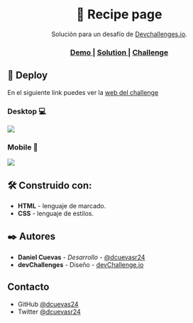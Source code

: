 <h1 align="center">🍰 Recipe page</h1>

<div align="center">
    Solución para un desafío de  <a href="http://devchallenges.io" target="_blank">Devchallenges.io</a>.
</div>

<div align="center">
  <h3>
    <a href="https://dcuevas24.github.io/recipe-page/">
      Demo
    </a>
    <span> | </span>
    <a href="https://github.com/dcuevas24/recipe-page">
      Solution
    </a>
    <span> | </span>
    <a href="https://devchallenges.io/challenges/OEKdUZ6xs0h99C38XVht">
      Challenge
    </a>
  </h3>
</div>

## 🚀 Deploy

En el siguiente link puedes ver la [web del challenge](https://dcuevas24.github.io/recipe-page/ "web del challenge")

### Desktop 💻

![](https://i.imgur.com/KbSnsl3.png)

### Mobile 📱

![](https://i.imgur.com/CAbZAG8.png)

## 🛠️ Construido con:

- **HTML** - lenguaje de marcado.
- **CSS** - lenguaje de estilos.

## ✒️ Autores

- **Daniel Cuevas** - _Desarrollo_ - [@dcuevasr24](https://twitter.com/dcuevasr24 "@dcuevasr24")
- **devChallenges** - Diseño - [devChallenge.io](https://devchallenges.io/ "devChallenge.io")

## Contacto

- GitHub [@dcuevas24](https://github.com/dcuevas24)
- Twitter [@dcuevasr24](https://twitter.com/dcuevasr24)
